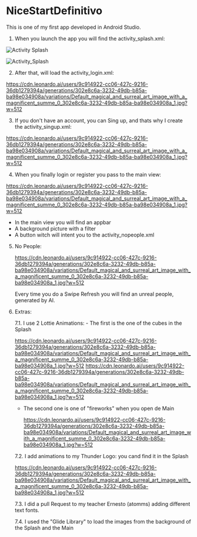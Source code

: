 # NiceStartDefinitivo
This is one of my first app developed in Android Studio. 

 1. When you launch the app you will find the activity_splash.xml:

![Activity Splash]()

![Activity_Splash](https://github.com/gabrielfonseca333/NiceStartDefinitivo/assets/127840491/ed7043b8-7603-4c56-9c87-19c95f7cc060)

 2. After that, will load the activity_login.xml:

https://cdn.leonardo.ai/users/9c914922-cc06-427c-9216-36db1279394a/generations/302e8c6a-3232-49db-b85a-ba98e034908a/variations/Default_magical_and_surreal_art_image_with_a_magnificent_summe_0_302e8c6a-3232-49db-b85a-ba98e034908a_1.jpg?w=512

 3. If you don't have an account, you can Sing up, and thats why I create the activity_singup.xml:

https://cdn.leonardo.ai/users/9c914922-cc06-427c-9216-36db1279394a/generations/302e8c6a-3232-49db-b85a-ba98e034908a/variations/Default_magical_and_surreal_art_image_with_a_magnificent_summe_0_302e8c6a-3232-49db-b85a-ba98e034908a_1.jpg?w=512

 4. When you finally login or register you pass to the main view:

  https://cdn.leonardo.ai/users/9c914922-cc06-427c-9216-36db1279394a/generations/302e8c6a-3232-49db-b85a-ba98e034908a/variations/Default_magical_and_surreal_art_image_with_a_magnificent_summe_0_302e8c6a-3232-49db-b85a-ba98e034908a_1.jpg?w=512

- In the main view you will find an appbar
- A background picture with a filter
- A button witch will intent you to the activity_nopeople.xml

 5. No People:

    https://cdn.leonardo.ai/users/9c914922-cc06-427c-9216-36db1279394a/generations/302e8c6a-3232-49db-b85a-ba98e034908a/variations/Default_magical_and_surreal_art_image_with_a_magnificent_summe_0_302e8c6a-3232-49db-b85a-ba98e034908a_1.jpg?w=512

    Every time you do a Swipe Refresh you will find an unreal people, generated by AI.

 7. Extras:

    7.1. I use 2 Lottie Animations: 
        - The first is the one of the cubes in the Splash

    https://cdn.leonardo.ai/users/9c914922-cc06-427c-9216-36db1279394a/generations/302e8c6a-3232-49db-b85a-ba98e034908a/variations/Default_magical_and_surreal_art_image_with_a_magnificent_summe_0_302e8c6a-3232-49db-b85a-ba98e034908a_1.jpg?w=512
    https://cdn.leonardo.ai/users/9c914922-cc06-427c-9216-36db1279394a/generations/302e8c6a-3232-49db-b85a-ba98e034908a/variations/Default_magical_and_surreal_art_image_with_a_magnificent_summe_0_302e8c6a-3232-49db-b85a-ba98e034908a_1.jpg?w=512

     - The second one is one of "fireworks" when you open de Main
   
       https://cdn.leonardo.ai/users/9c914922-cc06-427c-9216-36db1279394a/generations/302e8c6a-3232-49db-b85a-ba98e034908a/variations/Default_magical_and_surreal_art_image_with_a_magnificent_summe_0_302e8c6a-3232-49db-b85a-ba98e034908a_1.jpg?w=512

    7.2. I add animations to my Thunder Logo: you cand find it in the Splash

    https://cdn.leonardo.ai/users/9c914922-cc06-427c-9216-36db1279394a/generations/302e8c6a-3232-49db-b85a-ba98e034908a/variations/Default_magical_and_surreal_art_image_with_a_magnificent_summe_0_302e8c6a-3232-49db-b85a-ba98e034908a_1.jpg?w=512

    7.3. I did a pull Request to my teacher Ernesto (atomms) adding different text fonts.

    7.4. I used the "Glide Library" to load the images from the background of the Splash and the Main
